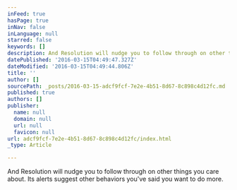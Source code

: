 ```yaml
---
inFeed: true
hasPage: true
inNav: false
inLanguage: null
starred: false
keywords: []
description: And Resolution will nudge you to follow through on other things you care about. Its alerts suggest other behaviors you’ve said you want to do more.
datePublished: '2016-03-15T04:49:47.327Z'
dateModified: '2016-03-15T04:49:44.806Z'
title: ''
author: []
sourcePath: _posts/2016-03-15-adcf9fcf-7e2e-4b51-8d67-8c898c4d12fc.md
published: true
authors: []
publisher:
  name: null
  domain: null
  url: null
  favicon: null
url: adcf9fcf-7e2e-4b51-8d67-8c898c4d12fc/index.html
_type: Article

---
```

And Resolution will nudge you to follow through on other things you care about. Its alerts suggest other behaviors you've said you want to do more.